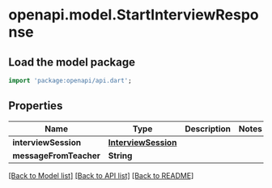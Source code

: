 # openapi.model.StartInterviewResponse

## Load the model package
```dart
import 'package:openapi/api.dart';
```

## Properties
Name | Type | Description | Notes
------------ | ------------- | ------------- | -------------
**interviewSession** | [**InterviewSession**](InterviewSession.md) |  | 
**messageFromTeacher** | **String** |  | 

[[Back to Model list]](../README.md#documentation-for-models) [[Back to API list]](../README.md#documentation-for-api-endpoints) [[Back to README]](../README.md)


